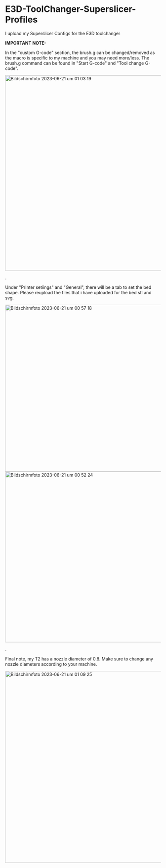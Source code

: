 # E3D-ToolChanger-Superslicer-Profiles
I upload my Superslicer Configs for the E3D toolchanger

**IMPORTANT NOTE:**

In the "custom G-code" section, the brush.g can be changed/removed as the macro is specific to my machine and you may need more/less.
The brush.g command can be found in "Start G-code" and "Tool change G-code".

<img width="631" alt="Bildschirmfoto 2023-06-21 um 01 03 19" src="https://github.com/Victini-0001/E3D-ToolChanger-Superslicer-Profiles/assets/59373347/4fe1fe1d-b65e-44cf-9b24-28262d34805c">

.


Under "Printer setiings" and "General", there will be a tab to set the bed shape. Please reupload the files that i have uploaded for the bed stl and svg.

<img width="539" alt="Bildschirmfoto 2023-06-21 um 00 57 18" src="https://github.com/Victini-0001/E3D-ToolChanger-Superslicer-Profiles/assets/59373347/a676cb7d-16f3-4bdf-983e-e65359dfb29a">

<img width="551" alt="Bildschirmfoto 2023-06-21 um 00 52 24" src="https://github.com/Victini-0001/E3D-ToolChanger-Superslicer-Profiles/assets/59373347/b336d351-5277-42c9-a769-0f42bd8b6fde">

.

Final note, my T2 has a nozzle diameter of 0.8. Make sure to change any nozzle diameters according to your machine.

<img width="619" alt="Bildschirmfoto 2023-06-21 um 01 09 25" src="https://github.com/Victini-0001/E3D-ToolChanger-Superslicer-Profiles/assets/59373347/6d74e435-7a4f-4fd8-9d2a-3b1ce65751a9">
